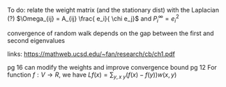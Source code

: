 To do: relate the weight matrix (and the stationary dist) with the Laplacian (?)
$\Omega_{ij} = A_{ij} \frac{ e_i}{ \chi e_j}$ and $P_i^{\infty} = e_i^2$

convergence of random walk depends on the gap between the first and second eigenvalues


links:
https://mathweb.ucsd.edu/~fan/research/cb/ch1.pdf

pg 16 can modify the weights and improve convergence bound
pg 12 For function $f: V \rightarrow R$, we have $L f(x) = \sum_{ y, x ~y } ( f(x) - f(y) ) w(x,y)$
